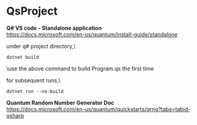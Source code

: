 # QsProject

**Q# VS code - Standalone application**\
https://docs.microsoft.com/en-us/quantum/install-guide/standalone

under q# project directory,\
```
dotnet build
```
\use the above command to build Program.qs the first time


for subsequent runs,\
```
dotnet run --no-build
```

**Quantum Random Number Generator Doc**\
https://docs.microsoft.com/en-us/quantum/quickstarts/qrng?tabs=tabid-qsharp

